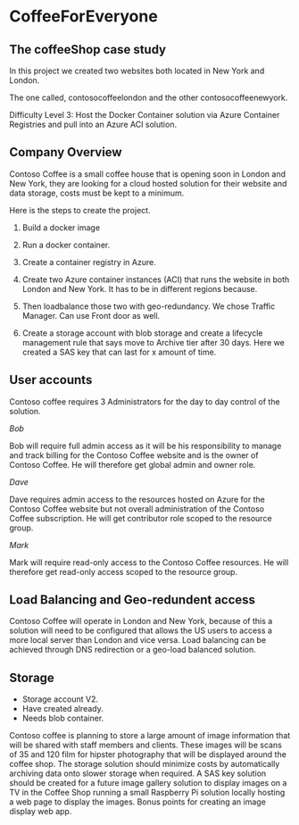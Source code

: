 # CoffeeForEveryone

## The coffeeShop case study

In this project we created two websites both located in New York and London. 

The one called, contosocoffeelondon and the other contosocoffeenewyork. 

Difficulty Level 3: Host the Docker Container solution via Azure Container Registries and pull into an Azure ACI solution.

## Company Overview

Contoso Coffee is a small coffee house that is opening soon in London and New York, they are looking for a cloud hosted solution for their website and data storage, costs must be kept to a minimum.

Here is the steps to create the project. 

1. Build a docker image 

2. Run a docker container. 

3. Create a container registry in Azure. 

4. Create two Azure container instances (ACI) that runs the website in both London and New York. It has to be in different regions because.

5. Then loadbalance those two with geo-redundancy. We chose Traffic Manager. Can use Front door as well. 

6. Create a storage account with blob storage and create a lifecycle management rule that says move to Archive tier after 30 days. Here we created a SAS key that can last for x amount of time. 

## User accounts

Contoso coffee requires 3 Administrators for the day to day control of the solution.

*Bob*

Bob will require full admin access as it will be his responsibility to manage and track billing for the Contoso Coffee website and is the owner of Contoso Coffee. He will therefore get global admin and owner role. 

*Dave*

Dave requires admin access to the resources hosted on Azure for the Contoso Coffee website but not overall administration of the Contoso Coffee subscription. He will get contributor role scoped to the resource group. 

*Mark*

Mark will require read-only access to the Contoso Coffee resources. He will therefore get read-only access scoped to the resource group. 

## Load Balancing and Geo-redundent access

Contoso Coffee will operate in London and New York, because of this a solution will need to be configured that allows the US users to access a more local server than London and vice versa. Load balancing can be achieved through DNS redirection or a geo-load balanced solution.

## Storage

- Storage account V2.
- Have created already.
- Needs blob container. 

Contoso coffee is planning to store a large amount of image information that will be shared with staff members and clients. These images will be scans of 35 and 120 film for hipster photography that will be displayed around the coffee shop. The storage solution should minimize costs by automatically archiving data onto slower storage when required. A SAS key solution should be created for a future image gallery solution to display images on a TV in the Coffee Shop running a small Raspberry Pi solution locally hosting a web page to display the images. Bonus points for creating an image display web app.

## 
